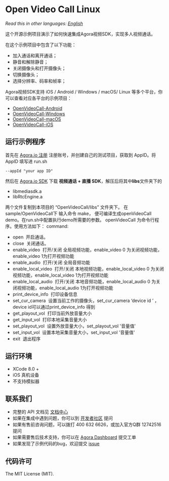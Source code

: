 # Open Video Call Linux

*Read this in other languages: [English](README.en.md)*

这个开源示例项目演示了如何快速集成Agora视频SDK，实现多人视频通话。

在这个示例项目中包含了以下功能：

- 加入通话和离开通话；
- 静音和解除静音；
- 关闭摄像头和打开摄像头；
- 切换摄像头；
- 选择分辨率、码率和帧率；

Agora视频SDK支持 iOS / Android / Windows / macOS/ Linux 等多个平台，你可以查看对应各平台的示例项目：

- [OpenVideoCall-Android](https://github.com/AgoraIO/OpenVideoCall-Android)
- [OpenVideoCall-Windows](https://github.com/AgoraIO/OpenVideoCall-Windows)
- [OpenVideoCall-macOS](https://github.com/AgoraIO/OpenVideoCall-macOS)
- [OpenVideoCall-iOS](https://github.com/AgoraIO/OpenVideoCall-iOS)

## 运行示例程序
首先在 [Agora.io 注册](https://dashboard.agora.io/cn/signup/) 注册账号，并创建自己的测试项目，获取到 AppID。将 AppID 填写进 run.sh

```
--appId "your app ID"
```

然后在 [Agora.io SDK](https://www.agora.io/cn/blog/download/) 下载 **视频通话 + 直播 SDK**，解压后将其中**libs**文件夹下的 

- libmediasdk.a
- libRtcEngine.a

两个文件复制到本项目的 “OpenVideoCall/libs” 文件夹下。
在sample/OpenVideoCall下 输入命令 make， 便可编译生成openVideoCall demo。在run.sh中配置执行demo所需要的参数。
openVideoCall 为命令行程序。使用方法如下：
command:
- open
  开启通话。
- close
  关闭通话。
- enable_video 
  打开/关闭 全局视频功能，enable_video 0 为关闭视频功能，enable_video 1为打开视频功能
- enable_audio
  打开/关闭 全局音频功能
- enable_local_video
  打开/关闭 本地视频功能，enable_local_video 0 为关闭视频功能，enable_local_video 1为打开视频功能
- enable_local_audio
  打开/关闭 本地音频功能，enable_local_audio 0 为关闭视频功能，enable_local_audio 1为打开视频功能
- print_device_info
  打印设备信息
- set_cur_camera
  设置当前工作的摄像头，set_cur_camera ‘device id ’ ，device id可以通过print_device_info 得到
- get_playout_vol
  打印当前外放音量大小
- get_input_vol
  打印本地采集音量大小
- set_playout_vol
  设置外放音量大小，set_playout_vol '音量值'
- set_input_vol
  设置本地采集音量大小，set_input_vol '音量值'
- exit
  退出程序
  
## 运行环境
* XCode 8.0 +
* iOS 真机设备
* 不支持模拟器

## 联系我们

- 完整的 API 文档见 [文档中心](https://docs.agora.io/cn/)
- 如果在集成中遇到问题，你可以到 [开发者社区](https://dev.agora.io/cn/) 提问
- 如果有售前咨询问题，可以拨打 400 632 6626，或加入官方Q群 12742516 提问
- 如果需要售后技术支持，你可以在 [Agora Dashboard](https://dashboard.agora.io) 提交工单
- 如果发现了示例代码的bug，欢迎提交 [issue](https://github.com/AgoraIO/OpenVideoCall-iOS/issues)

## 代码许可

The MIT License (MIT).
